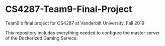 # CS4287-Team9-Final-Project
Team9's final project for CS4287 at Vanderbilt University, Fall 2019

This repository includes everything needed to configure the master server of the Dockerized Gaming Service.
